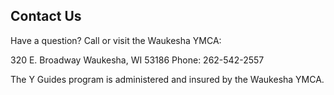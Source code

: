 ## Contact Us

Have a question? Call or visit the Waukesha YMCA:

320 E. Broadway
Waukesha, WI 53186
Phone: 262-542-2557

The Y Guides program is administered and insured by the Waukesha YMCA.
